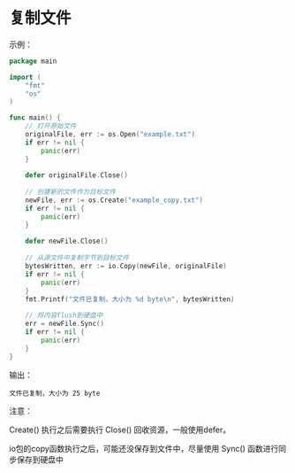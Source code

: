 # 复制文件

示例：

```go
package main

import (
	"fmt"
	"os"
)

func main() {
	// 打开原始文件
	originalFile, err := os.Open("example.txt")
	if err != nil {
		panic(err)
	}
	
	defer originalFile.Close()
	
	// 创建新的文件作为目标文件
	newFile, err := os.Create("example_copy.txt")
	if err != nil {
		panic(err)
	}
	
	defer newFile.Close()
	
	// 从源文件中复制字节到目标文件
	bytesWritten, err := io.Copy(newFile, originalFile)
	if err != nil {
		panic(err)
	}
	fmt.Printf("文件已复制，大小为 %d byte\n", bytesWritten)
	
	// 将内容flush到硬盘中
	err = newFile.Sync()
	if err != nil {
		panic(err)
	}
}
```
输出：
```text
文件已复制，大小为 25 byte
```


注意：

Create() 执行之后需要执行 Close() 回收资源，一般使用defer。

io包的copy函数执行之后，可能还没保存到文件中，尽量使用 Sync() 函数进行同步保存到硬盘中
